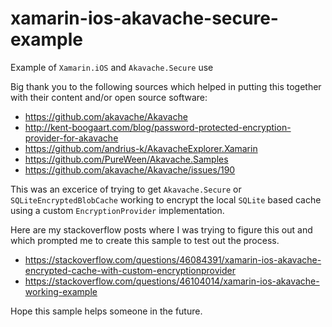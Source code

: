 # xamarin-ios-akavache-secure-example
Example of `Xamarin.iOS` and `Akavache.Secure` use

Big thank you to the following sources which helped in putting this together with their content and/or open source software:
- https://github.com/akavache/Akavache
- http://kent-boogaart.com/blog/password-protected-encryption-provider-for-akavache
- https://github.com/andrius-k/AkavacheExplorer.Xamarin
- https://github.com/PureWeen/Akavache.Samples
- https://github.com/akavache/Akavache/issues/190

This was an excerice of trying to get `Akavache.Secure` or `SQLiteEncryptedBlobCache` working to encrypt the local `SQLite` based cache using a custom `EncryptionProvider` implementation.

Here are my stackoverflow posts where I was trying to figure this out and which prompted me to create this sample to test out the process. 
- https://stackoverflow.com/questions/46084391/xamarin-ios-akavache-encrypted-cache-with-custom-encryptionprovider
- https://stackoverflow.com/questions/46104014/xamarin-ios-akavache-working-example

Hope this sample helps someone in the future.
